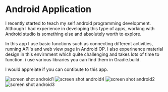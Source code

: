 # Android Application 

I recently started to teach my self android programming development. Although I had experience in developing this type of apps, working with Android studio is something else and absolutely worth to explore. 

In this app I use basic functions such as connecting different activities, running API's and web view page in Android OP. I also experinence material design in this envirnment which quite challenging and takes lots of time to function. i use various libraries you can find them in Gradle.build.

I would appreiate if you can contibute to this app.

![screen shot android1](https://user-images.githubusercontent.com/30505428/42936278-97bd2cac-8b43-11e8-8859-bcf05234b76f.jpg)
![screen shot android4](https://user-images.githubusercontent.com/30505428/42936279-97dedd5c-8b43-11e8-8553-f71085d35c37.jpg)
![screen shot android2](https://user-images.githubusercontent.com/30505428/42936280-9802ce42-8b43-11e8-945a-ca42da9547d1.jpg)
![screen shot android3](https://user-images.githubusercontent.com/30505428/42936281-98211e88-8b43-11e8-9236-2b5c31103c66.jpg)

